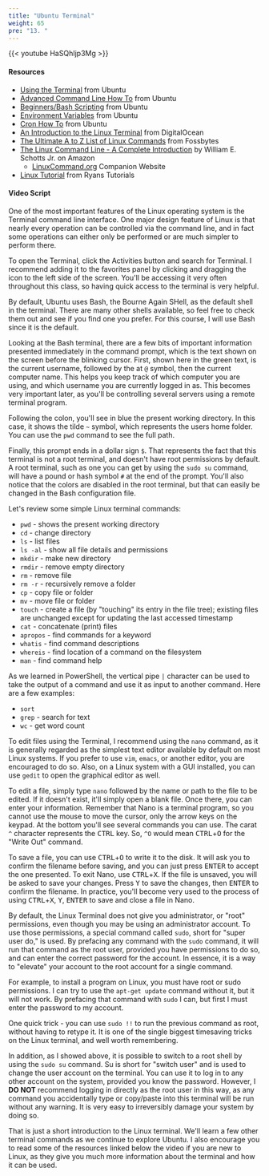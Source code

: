 ```yaml
---
title: "Ubuntu Terminal"
weight: 65
pre: "13. "
---
```


{{< youtube HaSQhIjp3Mg >}}

#### Resources

* [Using the Terminal](https://help.ubuntu.com/community/UsingTheTerminal) from Ubuntu
* [Advanced Command Line How To](https://help.ubuntu.com/community/AdvancedCommandlineHowto) from Ubuntu
* [Beginners/Bash Scripting](https://help.ubuntu.com/community/Beginners/BashScripting) from Ubuntu
* [Environment Variables](https://help.ubuntu.com/community/EnvironmentVariables) from Ubuntu
* [Cron How To](https://help.ubuntu.com/community/CronHowto) from Ubuntu
* [An Introduction to the Linux Terminal](https://www.digitalocean.com/community/tutorials/an-introduction-to-the-linux-terminal) from DigitalOcean
* [The Ultimate A to Z List of Linux Commands](https://fossbytes.com/a-z-list-linux-command-line-reference/) from Fossbytes
* [The Linux Command Line - A Complete Introduction](https://www.amazon.com/dp/1593273894/) by William E. Schotts Jr. on Amazon
  - [LinuxCommand.org](http://linuxcommand.org/) Companion Website
* [Linux Tutorial](https://ryanstutorials.net/linuxtutorial/) from Ryans Tutorials

#### Video Script

One of the most important features of the Linux operating system is the Terminal command line interface. One major design feature of Linux is that nearly every operation can be controlled via the command line, and in fact some operations can either only be performed or are much simpler to perform there.

To open the Terminal, click the Activities button and search for Terminal. I recommend adding it to the favorites panel by clicking and dragging the icon to the left side of the screen. You'll be accessing it very often throughout this class, so having quick access to the terminal is very helpful.

By default, Ubuntu uses Bash, the Bourne Again SHell, as the default shell in the terminal. There are many other shells available, so feel free to check them out and see if you find one you prefer. For this course, I will use Bash since it is the default.

Looking at the Bash terminal, there are a few bits of important information presented immediately in the command prompt, which is the text shown on the screen before the blinking cursor. First, shown here in the green text, is the current username, followed by the at `@` symbol, then the current computer name. This helps you keep track of which computer you are using, and which username you are currently logged in as. This becomes very important later, as you'll be controlling several servers using a remote terminal program.

Following the colon, you'll see in blue the present working directory. In this case, it shows the tilde `~` symbol, which represents the users home folder. You can use the `pwd` command to see the full path.

Finally, this prompt ends in a dollar sign `$`. That represents the fact that this terminal is not a root terminal, and doesn't have root permissions by default. A root terminal, such as one you can get by using the `sudo su` command, will have a pound or hash symbol `#` at the end of the prompt. You'll also notice that the colors are disabled in the root terminal, but that can easily be changed in the Bash configuration file.

Let's review some simple Linux terminal commands:

* `pwd` - shows the present working directory
* `cd` - change directory
* `ls` - list files
* `ls -al` - show all file details and permissions
* `mkdir` - make new directory
* `rmdir` - remove empty directory
* `rm` - remove file
* `rm -r` - recursively remove a folder
* `cp` - copy file or folder
* `mv` - move file or folder
* `touch` - create a file (by "touching" its entry in the file tree); existing files are unchanged except for updating the last accessed timestamp
* `cat` - concatenate (print) files
* `apropos` - find commands for a keyword
* `whatis` - find command descriptions
* `whereis` - find location of a command on the filesystem
* `man` - find command help

As we learned in PowerShell, the vertical pipe `|` character can be used to take the output of a command and use it as input to another command. Here are a few examples:

* `sort`
* `grep` - search for text
* `wc` - get word count

To edit files using the Terminal, I recommend using the `nano` command, as it is generally regarded as the simplest text editor available by default on most Linux systems. If you prefer to use `vim`, `emacs`, or another editor, you are encouraged to do so. Also, on a Linux system with a GUI installed, you can use `gedit` to open the graphical editor as well.

To edit a file, simply type `nano` followed by the name or path to the file to be edited. If it doesn't exist, it'll simply open a blank file. Once there, you can enter your information. Remember that Nano is a terminal program, so you cannot use the mouse to move the cursor, only the arrow keys on the keypad. At the bottom you'll see several commands you can use. The carat `^` character represents the <kbd>CTRL</kbd> key. So, `^O` would mean <kbd>CTRL</kbd>+<kbd>O</kbd> for the "Write Out" command.

To save a file, you can use <kbd>CTRL</kbd>+<kbd>O</kbd> to write it to the disk. It will ask you to confirm the filename before saving, and you can just press <kbd>ENTER</kbd> to accept the one presented. To exit Nano, use <kbd>CTRL</kbd>+<kbd>X</kbd>. If the file is unsaved, you will be asked to save your changes. Press <kbd>Y</kbd> to save the changes, then <kbd>ENTER</kbd> to confirm the filename. In practice, you'll become very used to the process of using <kbd>CTRL</kbd>+<kbd>X</kbd>, <kbd>Y</kbd>, <kbd>ENTER</kbd> to save and close a file in Nano.

By default, the Linux Terminal does not give you administrator, or "root" permissions, even though you may be using an administrator account. To use those permissions, a special command called `sudo`, short for "super user do," is used. By prefacing any command with the `sudo` command, it will run that command as the root user, provided you have permissions to do so, and can enter the correct password for the account. In essence, it is a way to "elevate" your account to the root account for a single command.

For example, to install a program on Linux, you must have root or sudo permissions. I can try to use the `apt-get update` command without it, but it will not work. By prefacing that command with `sudo` I can, but first I must enter the password to my account.

One quick trick - you can use `sudo !!` to run the previous command as root, without having to retype it. It is one of the single biggest timesaving tricks on the Linux terminal, and well worth remembering.

In addition, as I showed above, it is possible to switch to a root shell by using the `sudo su` command. Su is short for "switch user" and is used to change the user account on the terminal. You can use it to log in to any other account on the system, provided you know the password. However, I **DO NOT** recommend logging in directly as the root user in this way, as any command you accidentally type or copy/paste into this terminal will be run without any warning. It is very easy to irreversibly damage your system by doing so.

That is just a short introduction to the Linux terminal. We'll learn a few other terminal commands as we continue to explore Ubuntu. I also encourage you to read some of the resources linked below the video if you are new to Linux, as they give you much more information about the terminal and how it can be used.
